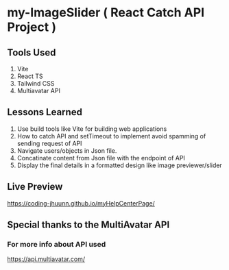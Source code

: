 # my-ImageSlider ( React Catch API Project )

## Tools Used

1. Vite
2. React TS
3. Tailwind CSS
4. Multiavatar API


## Lessons Learned

1. Use build tools like Vite for building web applications
2. How to catch API and setTimeout to implement avoid spamming of sending request of API
3. Navigate users/objects in Json file.
4. Concatinate content from Json file with the endpoint of API
5. Display the final details in a formatted design like image previewer/slider

## Live Preview

https://coding-jhuunn.github.io/myHelpCenterPage/

## Special thanks to the MultiAvatar API
### For more info about API used 

https://api.multiavatar.com/
